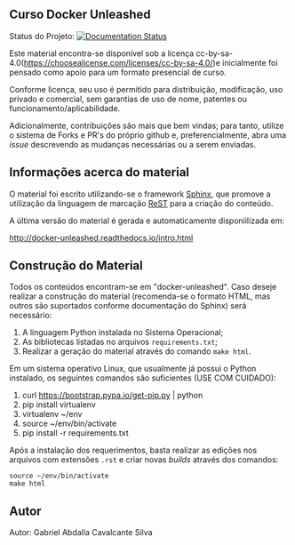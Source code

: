 Curso Docker Unleashed
----------------------

Status do Projeto: [![Documentation Status](https://readthedocs.org/projects/docker-unleashed/badge/?version=latest)](http://docker-unleashed.readthedocs.io/?badge=latest)

Este material encontra-se disponível sob a licença cc-by-sa-4.0(https://choosealicense.com/licenses/cc-by-sa-4.0/)e inicialmente foi pensado como apoio para um formato presencial de curso.

Conforme licença, seu uso é permitido para distribuição, modificação, uso privado e comercial, sem garantias de uso de nome, patentes ou funcionamento/aplicabilidade. 

Adicionalmente, contribuições são mais que bem vindas; para tanto, utilize o sistema de Forks e PR's do próprio github e, preferencialmente, abra uma *issue* descrevendo as mudanças necessárias ou a serem enviadas.

Informações acerca do material
------------------------------

O material foi escrito utilizando-se o framework [Sphinx](http://www.sphinx-doc.org/en/stable/), que promove a utilização da linguagem de marcação [ReST](https://en.wikipedia.org/wiki/ReStructuredText) para a criação do conteúdo.

A última versão do material é gerada e automaticamente disponiilizada em:

http://docker-unleashed.readthedocs.io/intro.html

Construção do Material
----------------------

Todos os conteúdos encontram-se em "docker-unleashed". Caso deseje realizar a construção do material (recomenda-se o formato HTML, mas outros são suportados conforme documentação do Sphinx) será necessário:

1. A linguagem Python instalada no Sistema Operacional;
2. As bibliotecas listadas no arquivos `requirements.txt`;
3. Realizar a geração do material através do comando `make html`.

Em um sistema operativo Linux, que usualmente já possui o Python instalado, os seguintes comandos são suficientes (USE COM CUIDADO):

1. curl https://bootstrap.pypa.io/get-pip.py | python
2. pip install virtualenv
3. virtualenv ~/env
4. source ~/env/bin/activate
5. pip install -r requirements.txt

Após a instalação dos requerimentos, basta realizar as edições nos arquivos com extensões `.rst` e criar novas *builds* através dos comandos:

```
source ~/env/bin/activate
make html
```

Autor
-----

Autor: Gabriel Abdalla Cavalcante Silva
